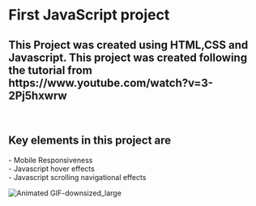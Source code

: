 <h1>First JavaScript project</h1>
<h2> This Project was created using HTML,CSS and Javascript. This project was created following the tutorial from https://www.youtube.com/watch?v=3-2Pj5hxwrw</h2>
<br>
<h2>Key elements in this project are</h2>
- Mobile Responsiveness <br>
- Javascript hover effects <br>
- Javascript scrolling navigational effects <br>

![Animated GIF-downsized_large](https://user-images.githubusercontent.com/54293181/113597712-1b7dca00-960a-11eb-90ab-199d86625e0e.gif)
